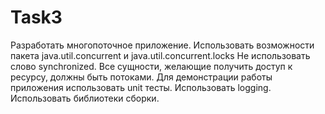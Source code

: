 ﻿# Task3
Разработать многопоточное приложение.
Использовать возможности пакета java.util.concurrent и java.util.concurrent.locks
Не использовать слово synchronized.
Все сущности, желающие получить доступ к ресурсу, должны быть потоками.
Для демонстрации работы приложения использовать unit тесты.
Использовать logging.
Использовать библиотеки сборки.